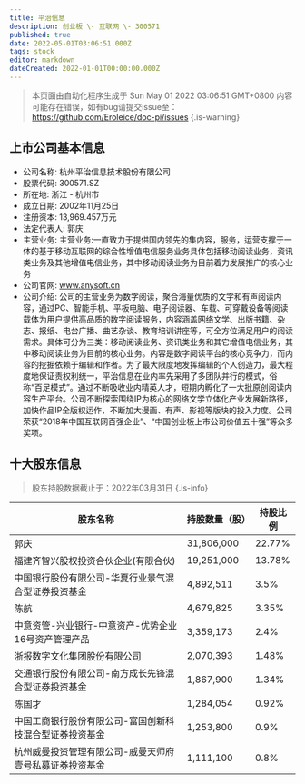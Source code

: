 ```yaml
---
title: 平治信息
description: 创业板 \- 互联网 \- 300571
published: true
date: 2022-05-01T03:06:51.000Z
tags: stock
editor: markdown
dateCreated: 2022-01-01T00:00:00.000Z
---
```


> 本页面由自动化程序生成于 Sun May 01 2022 03:06:51 GMT+0800
> 内容可能存在错误，如有bug请提交issue至：https://github.com/Eroleice/doc-pi/issues
{.is-warning}

## 上市公司基本信息
- 公司名称: 杭州平治信息技术股份有限公司
- 股票代码: 300571.SZ
- 所在地: 浙江 - 杭州市
- 成立日期: 2002年11月25日
- 注册资本: 13,969.457万元
- 法定代表人: 郭庆
- 主营业务: 主营业务:一直致力于提供国内领先的集内容，服务，运营支撑于一体的基于移动互联网的综合性增值电信服务业务具体包括移动阅读业务，资讯类业务及其他增值电信业务，其中移动阅读业务为目前着力发展推广的核心业务
- 公司官网: www.anysoft.cn
- 公司介绍: 公司的主营业务为数字阅读，聚合海量优质的文字和有声阅读内容，通过PC、智能手机、平板电脑、电子阅读器、车载、可穿戴设备等阅读载体为用户提供高品质的数字阅读服务，内容涵盖网络文学、出版书籍、杂志、报纸、电台广播、曲艺杂谈、教育培训讲座等，可全方位满足用户的阅读需求。具体可分为三类：移动阅读业务、资讯类业务和其它增值电信业务，其中移动阅读业务为目前的核心业务。内容是数字阅读平台的核心竞争力，而内容的挖掘依赖于编辑和作者。为了最大限度地发挥编辑的个人创造力，最大程度地保证责权利统一，平治信息在业内率先采用了多团队并行的模式，俗称“百足模式”。通过不断吸收业内精英人才，短期内孵化了一大批原创阅读内容生产平台。公司不断探索围绕IP为核心的网络文学立体化产业发展新路径，加快作品IP全版权运作，不断加大漫画、有声、影视等版块的投入力度。公司荣获“2018年中国互联网百强企业”、“中国创业板上市公司价值五十强”等众多奖项。


## 十大股东信息
> 股东持股数据截止于：2022年03月31日
{.is-info}

| 股东名称 | 持股数量（股） | 持股比例 |
| --- | --- | --- |
| 郭庆 | 31,806,000 | 22.77% |
| 福建齐智兴股权投资合伙企业(有限合伙) | 19,251,000 | 13.78% |
| 中国银行股份有限公司-华夏行业景气混合型证券投资基金 | 4,892,511 | 3.5% |
| 陈航 | 4,679,825 | 3.35% |
| 中意资管-兴业银行-中意资产-优势企业16号资产管理产品 | 3,359,173 | 2.4% |
| 浙报数字文化集团股份有限公司 | 2,070,393 | 1.48% |
| 交通银行股份有限公司-南方成长先锋混合型证券投资基金 | 1,867,900 | 1.34% |
| 陈国才 | 1,284,054 | 0.92% |
| 中国工商银行股份有限公司-富国创新科技混合型证券投资基金 | 1,253,800 | 0.9% |
| 杭州威曼投资管理有限公司-威曼天师府壹号私募证券投资基金 | 1,111,100 | 0.8% |




